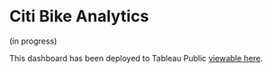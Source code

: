 # Citi Bike Analytics

(in progress)

This dashboard has been deployed to Tableau Public [viewable here](https://public.tableau.com/profile/yamini.sasidhar#!/vizhome/citibike-analysis/Dashboard).